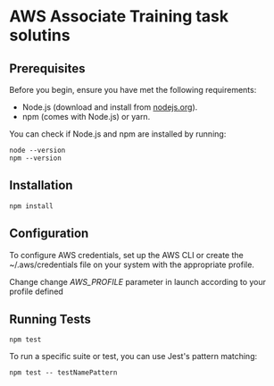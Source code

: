 # AWS Associate Training task solutins

## Prerequisites

Before you begin, ensure you have met the following requirements:

- Node.js (download and install from [nodejs.org](https://nodejs.org/)).
- npm (comes with Node.js) or yarn.

You can check if Node.js and npm are installed by running:

```shell
node --version
npm --version
```

## Installation

`npm install`

## Configuration

To configure AWS credentials, set up the AWS CLI or create the ~/.aws/credentials file on your system with the appropriate profile.

Change change _AWS_PROFILE_ parameter in launch according to your profile defined

## Running Tests

`npm test`

To run a specific suite or test, you can use Jest's pattern matching:

`npm test -- testNamePattern`
